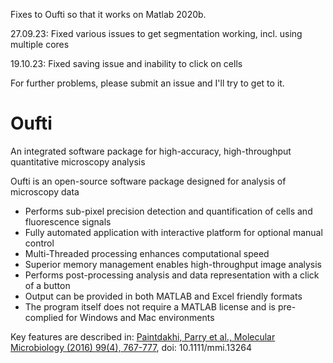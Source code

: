 Fixes to Oufti so that it works on Matlab 2020b.

27.09.23: Fixed various issues to get segmentation working, incl. using multiple cores

19.10.23: Fixed saving issue and inability to click on cells

For further problems, please submit an issue and I'll try to get to it.



# Oufti
 An integrated software package for high-accuracy, high-throughput quantitative microscopy analysis

Oufti is an open-source software package designed for analysis of microscopy data

* Performs sub-pixel precision detection and quantification of cells and fluorescence signals
* Fully automated application with interactive platform for optional manual control
* Multi-Threaded processing enhances computational speed
* Superior memory management enables high-throughput image analysis
* Performs post-processing analysis and data representation with a click of a button
* Output can be provided in both MATLAB and Excel friendly formats
* The program itself does not require a MATLAB license and is pre-complied for Windows and Mac environments

Key features are described in:
  [Paintdakhi, Parry et al., Molecular Microbiology (2016) 99(4), 767-777](https://onlinelibrary.wiley.com/doi/pdf/10.1111/mmi.13264), doi: 10.1111/mmi.13264
  
